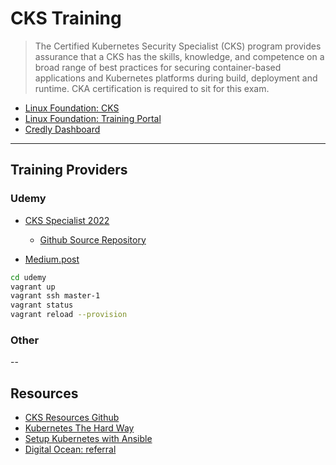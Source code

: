 # CKS Training

> The Certified Kubernetes Security Specialist (CKS) program provides assurance that a CKS has the skills, knowledge, and competence on a broad range of best practices for securing container-based applications and Kubernetes platforms during build, deployment and runtime. CKA certification is required to sit for this exam.

- [Linux Foundation: CKS](https://training.linuxfoundation.org/certification/certified-kubernetes-security-specialist/)
- [Linux Foundation: Training Portal](https://trainingportal.linuxfoundation.org/learn/dashboard)
- [Credly Dashboard](https://www.credly.com/earner/earned)

---

## Training Providers

### Udemy

- [CKS Specialist 2022](https://www.udemy.com/course/certified-kubernetes-security-specialist-certification/learn/lecture/23707866?start=0#overview)
  * [Github Source Repository](https://github.com/zealvora/certified-kubernetes-security-specialist)

- [Medium.post](https://medium.com/paul-zhao-projects/bootstrap-kubernetes-the-hard-way-on-vagrant-on-local-machine-bd085bb196b3)

```sh
cd udemy
vagrant up
vagrant ssh master-1
vagrant status
vagrant reload --provision
```

### Other

--

## Resources

- [CKS Resources Github](https://github.com/walidshaari/Certified-Kubernetes-Security-Specialist)
- [Kubernetes The Hard Way](https://github.com/kelseyhightower/kubernetes-the-hard-way)
- [Setup Kubernetes with Ansible](https://kubernetes.io/blog/2019/03/15/kubernetes-setup-using-ansible-and-vagrant/)
- [Digital Ocean: referral](https://m.do.co/c/74dcb0137794)
